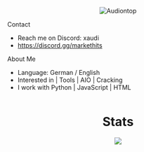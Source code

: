 <p align="center"> <img src="https://komarev.com/ghpvc/?username=Audiontop&label=Profile%20views&color=0e75b6&style=flat" alt="Audiontop" /> </p>

Contact
- Reach me on Discord: xaudi
- https://discord.gg/markethits

About Me
- Language: German / English
- Interested in | Tools | AIO | Cracking
- I work with Python | JavaScript | HTML

<p href="Audi" align="center">
    <img alt="" src=https://lanyard.cnrad.dev/api/1098616471434829876/>
</p>

<h1 align="center">Stats</h1>
<a href="https://github.com/Audiontop"></a>
<p align="center">
  <img src="https://github-readme-stats.vercel.app/api?username=Audiontop&theme=midnight-purple&show_icons=true" />
</p>
